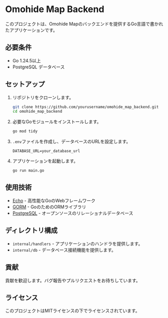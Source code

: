# Omohide Map Backend

このプロジェクトは、Omohide Mapのバックエンドを提供するGo言語で書かれたアプリケーションです。

## 必要条件

- Go 1.24.5以上
- PostgreSQL データベース

## セットアップ

1. リポジトリをクローンします。

   ```bash
   git clone https://github.com/yourusername/omohide_map_backend.git
   cd omohide_map_backend
   ```

2. 必要なGoモジュールをインストールします。

   ```bash
   go mod tidy
   ```

3. `.env`ファイルを作成し、データベースのURLを設定します。

   ```
   DATABASE_URL=your_database_url
   ```

4. アプリケーションを起動します。

   ```bash
   go run main.go
   ```

## 使用技術

- [Echo](https://echo.labstack.com/) - 高性能なGoのWebフレームワーク
- [GORM](https://gorm.io/) - GoのためのORMライブラリ
- [PostgreSQL](https://www.postgresql.org/) - オープンソースのリレーショナルデータベース

## ディレクトリ構成

- `internal/handlers` - アプリケーションのハンドラを提供します。
- `internal/db` - データベース接続機能を提供します。

## 貢献

貢献を歓迎します。バグ報告やプルリクエストをお待ちしています。

## ライセンス

このプロジェクトはMITライセンスの下でライセンスされています。
